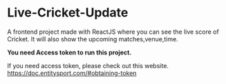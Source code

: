 # Live-Cricket-Update
A frontend project made with ReactJS where you can see the live score of Cricket. It will also show the upcoming matches,venue,time. 

**You need Access token to run this project.**

If you need access token, please check out this website. https://doc.entitysport.com/#obtaining-token

